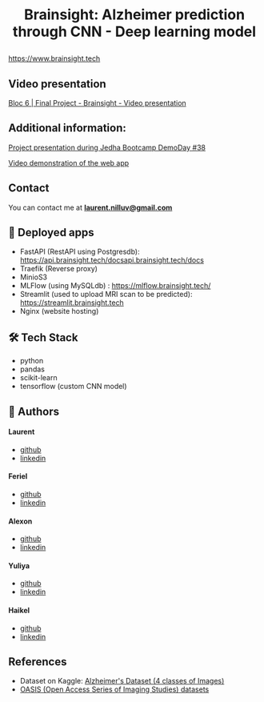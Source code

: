 # <p align="center">Brainsight: Alzheimer prediction through CNN - Deep learning model</p>

  
https://www.brainsight.tech

## Video presentation

[Bloc 6 | Final Project - Brainsight - Video presentation](https://youtu.be/N35KYIUFiWk)

## Additional information:

[Project presentation during Jedha Bootcamp DemoDay #38](https://youtu.be/cRNy1-rTXYg?t=2090)

[Video demonstration of the web app](https://www.youtube.com/watch?v=3anHg1pY6PQ)


## Contact

You can contact me at **laurent.nilluv@gmail.com**

## 🧐 Deployed apps
- FastAPI (RestAPI using Postgresdb): https://api.brainsight.tech/docsapi.brainsight.tech/docs
- Traefik (Reverse proxy)
- MinioS3
- MLFlow (using MySQLdb) : https://mlflow.brainsight.tech/
- Streamlit (used to upload MRI scan to be predicted): https://streamlit.brainsight.tech
- Nginx (website hosting)
        

## 🛠️ Tech Stack
- python
- pandas
- scikit-learn
- tensorflow (custom CNN model)
    
## 🙇 Authors
#### Laurent
- [github](https://github.com/lnilluv)
- [linkedin](https://www.linkedin.com/in/laurent-vullin/) 
#### Feriel
- [github](https://github.com/feeMdj)
- [linkedin](https://www.linkedin.com/in/ferielhamedi/) 
#### Alexon
- [github](https://github.com/Alexon1999)
- [linkedin](https://www.linkedin.com/in/alexon-uthayakumar-9361221a2/) 
#### Yuliya
- [github](https://github.com/YuliyaSheichenka)
- [linkedin](https://www.linkedin.com/in/yuliya-sheichenka-6568a653/) 
#### Haikel
- [github](https://github.com/haikel11)
- [linkedin](https://www.linkedin.com/in/ha%C3%AFkel-bouzazza-140647256/) 

## References

- Dataset on Kaggle: [Alzheimer's Dataset (4 classes of Images)](https://www.kaggle.com/datasets/tourist55/alzheimers-dataset-4-class-of-images)
- [OASIS (Open Access Series of Imaging Studies) datasets](https://www.oasis-brains.org/)
